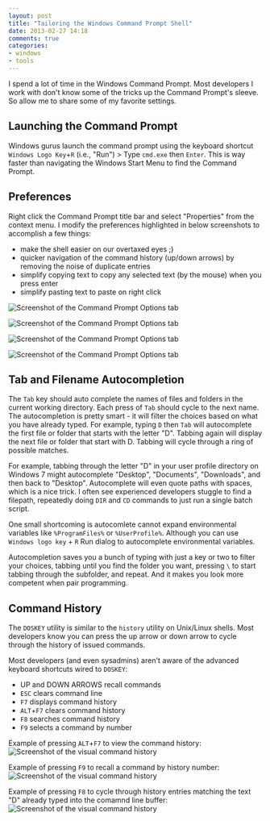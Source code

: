 ```yaml
---
layout: post
title: "Tailoring the Windows Command Prompt Shell"
date: 2013-02-27 14:18
comments: true
categories: 
- windows
- tools
---
```


I spend a lot of time in the Windows Command Prompt.  Most developers I work with don't know some of the tricks up the Command Prompt's sleeve.  So allow me to share some of my favorite settings.

<!-- more -->

## Launching the Command Prompt
Windows gurus launch the command prompt using the keyboard shortcut `Windows Logo Key`+`R` (i.e., "Run") > Type `cmd.exe` then `Enter`.  This is way faster than navigating the Windows Start Menu to find the Command Prompt. 

## Preferences

Right click the Command Prompt title bar and select "Properties" from the context menu.  I modify the preferences highlighted in below screenshots to accomplish a few things:

* make the shell easier on our overtaxed eyes ;)
* quicker navigation of the command history (up/down arrows) by removing the noise of duplicate entries
* simplify copying text to copy any selected text (by the mouse) when you press enter
* simplify pasting text to paste on right click

![Screenshot of the Command Prompt Options tab](/images/2013-02-27-A.png)

![Screenshot of the Command Prompt Options tab](/images/2013-02-27-B.png)

![Screenshot of the Command Prompt Options tab](/images/2013-02-27-C.png)

![Screenshot of the Command Prompt Options tab](/images/2013-02-27-D.png)

## Tab and Filename Autocompletion
The `Tab` key should auto complete the names of files and folders in the current working directory.  Each press of `Tab` should cycle to the next name.  The autocompletion is pretty smart - it will filter the choices based on what you have already typed.   For example, typing `D` then `Tab` will autocomplete the first file or folder that starts with the letter "D".  Tabbing again will display the next file or folder that start with D.  Tabbing will cycle through a ring of possible matches.  

For example, tabbing through the letter "D" in your user profile directory on Windows 7 might autocomplete "Desktop", "Documents", "Downloads", and then back to "Desktop".  Autocomplete will even quote paths with spaces, which is a nice trick.  I often see experienced developers stuggle to find a filepath, repeatedly doing `DIR` and `CD` commands to just run a single batch script.

One small shortcoming is autocomlete cannot expand environmental variables like `%ProgramFiles%` or `%UserProfile%`.  Although you can use `Windows logo key` + `R` Run dialog to autocomplete environmental variables.

Autocompletion saves you a bunch of typing with just a key or two to filter your choices, tabbing until you find the folder you want,  pressing `\` to start tabbing through the subfolder, and repeat.  And it makes you look more competent when pair programming.

## Command History
The `DOSKEY` utility is similar to the `history` utility on Unix/Linux shells.  Most developers know you can press the up arrow or down arrow to cycle through the history of issued commands.  

Most developers (and even sysadmins) aren't aware of the advanced keyboard shortcuts wired to `DOSKEY`:

* UP and DOWN ARROWS recall commands
* `ESC` clears command line
* `F7` displays command history
* `ALT`+`F7` clears command history
* `F8` searches command history
* `F9` selects a command by number

Example of pressing `ALT`+`F7` to view the command history:
![Screenshot of the visual command history](/images/2013-02-27-E.png)

Example of pressing `F9` to recall a command by history number:
![Screenshot of the visual command history](/images/2013-02-27-F.png)

Example of pressing `F8` to cycle through history entries matching the text "D" already typed into the comamnd line buffer:
![Screenshot of the visual command history](/images/2013-02-27-G.png)

